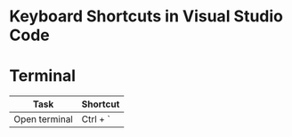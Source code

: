 # Keyboard Shortcuts in Visual Studio Code

# Terminal

| Task | Shortcut |
|------|----------|
|Open terminal | Ctrl + ` |
